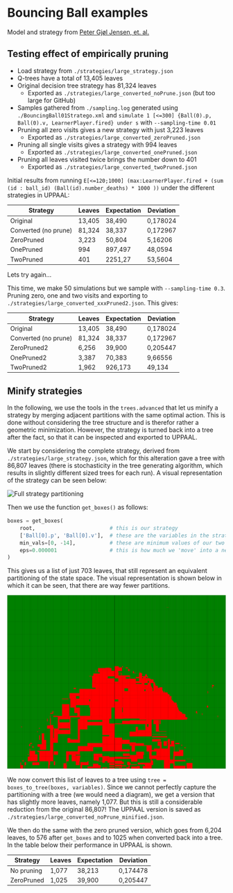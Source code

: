 # Bouncing Ball examples

Model and strategy from [Peter Gjøl Jensen, et. al.](https://zenodo.org/record/3268381)


## Testing effect of empirically pruning

- Load strategy from `./strategies/large_strategy.json`
- Q-trees have a total of 13,405 leaves
- Original decision tree strategy has 81,324 leaves
    - Exported as `./strategies/large_converted_noPrune.json` (but too large
        for GitHub)
- Samples gathered from `./sampling.log` generated using `./BouncingBall01Stratego.xml`
    and `simulate 1 [<=300] {Ball(0).p, Ball(0).v, LearnerPlayer.fired} under s`
    with `--sampling-time 0.01`
- Pruning all zero visits gives a new strategy with just 3,223 leaves
    - Exported as `./strategies/large_converted_zeroPruned.json`
- Pruning all single visits gives a strategy with 994 leaves
    - Exported as `./strategies/large_converted_onePruned.json`
- Pruning all leaves visited twice brings the number down to 401
    - Exported as `./strategies/large_converted_twoPruned.json`

Initial results from running `E[<=120;1000] (max:LearnerPlayer.fired + (sum (id
: ball_id) (Ball(id).number_deaths) * 1000 ))` under the different strategies
in UPPAAL:

Strategy | Leaves | Expectation | Deviation
--- | --- | --- | --- |
Original | 13,405 | 38,490 | 0,178024
Converted (no prune) | 81,324 | 38,337 | 0,172967
ZeroPruned | 3,223 | 50,804 | 5,16206
OnePruned | 994 | 897,497 | 48,0594
TwoPruned | 401 | 2251,27 | 53,5604

Lets try again...

This time, we make 50 simulations  but we sample with `--sampling-time 0.3`.
Pruning zero, one and two visits and exporting to
`./strategies/large_converted_xxxPruned2.json`. This gives:

Strategy | Leaves | Expectation | Deviation
--- | --- | --- | --- |
Original | 13,405 | 38,490 | 0,178024
Converted (no prune) | 81,324 | 38,337 | 0,172967
ZeroPruned2 | 6,256 | 39,900 | 0,205447
OnePruned2 | 3,387 | 70,383 | 9,66556
TwoPruned2 | 1,962 | 926,173 | 49,134


## Minify strategies

In the following, we use the tools in the `trees.advanced` that let us minify a
strategy by merging adjacent partitions with the same optimal action. This is
done without considering the tree structure and is therefor rather a geometric
minimization. However, the strategy is turned back into a tree after the fact,
so that it can be inspected and exported to UPPAAL.

We start by considering the complete strategy, derived from `./strategies/large_strategy.json`, which for this alteration gave a tree with 86,807 leaves (there is stochasticity in the tree generating algorithm, which results in slightly different sized trees for each run). A visual representation of the strategy can be seen below:

![Full strategy partitioning]( ./svgs/largeStrategyNoPrunePartitioning.svg )

Then we use the function `get_boxes()` as follows:

```python
boxes = get_boxes(
    root,                        # this is our strategy
    ['Ball[0].p', 'Ball[0].v'],  # these are the variables in the strategy
    min_vals=[0, -14],           # these are minimum values of our two variables
    eps=0.000001                 # this is how much we 'move' into a new box at each step
)
```

This gives us a list of just 703 leaves, that still represent an equivalent
partitioning of the state space. The visual representation is shown below in which it can be seen, that there are way fewer partitions.

![Minimal partitioning](./svgs/largeStrategyNoPruneMinimalPartitioning.svg )

We now convert this list of leaves to a tree using `tree = boxes_to_tree(boxes, variables)`. Since we cannot perfectly capture the partitioning with a tree (we would need a diagram), we get a version that has slightly more leaves, namely 1,077. But this is still a considerable reduction from the original 86,807! The UPPAAL version is saved as `./strategies/large_converted_noPrune_minified.json`.

We then do the same with the zero pruned version, which goes from 6,204 leaves, to 576 after `get_boxes` and to 1025 when converted back into a tree. In the table below their performance in UPPAAL is shown.


Strategy | Leaves | Expectation | Deviation
--- | --- | --- | --- |
No pruning | 1,077 | 38,213 | 0,174478
ZeroPruned | 1,025 | 39,900 | 0,205447
